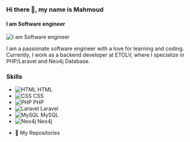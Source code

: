 ### Hi there 👋, my name is Mahmoud
#### I am Software engineer
![I am Software engineer](https://camo.githubusercontent.com/710ed7e382bf0822948af4660bab594c24723b1d10c0b49bd47daf33b2a65f54/68747470733a2f2f6d656469612e67697068792e636f6d2f6d656469612f5a56696b377042747539644e532f67697068792e676966)

I am a passionate software engineer with a love for learning and coding. Currently, I work as a backend developer at ETOLV, where I specialize in PHP/Laravel and Neo4j Database. 

### Skills
* ![HTML](https://img.icons8.com/color/20/000000/html-5.png) HTML 
* ![CSS](https://img.icons8.com/color/20/000000/css3.png) CSS 
* ![PHP](https://img.icons8.com/dusk/20/000000/php-logo.png) PHP 
* ![Laravel](https://img.icons8.com/fluent/20/000000/laravel.png) Laravel 
* ![MySQL](https://img.icons8.com/color/20/000000/mysql-logo.png) MySQL 
* ![Neo4j](https://img.icons8.com/color/20/000000/neo4j.png) Neo4j

- 🔭 My Repositories  






